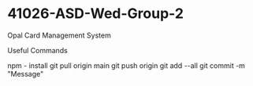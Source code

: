 # 41026-ASD-Wed-Group-2
Opal Card Management System 

Useful Commands

npm - install
git pull origin main
git push origin
git add --all
git commit -m "Message"

